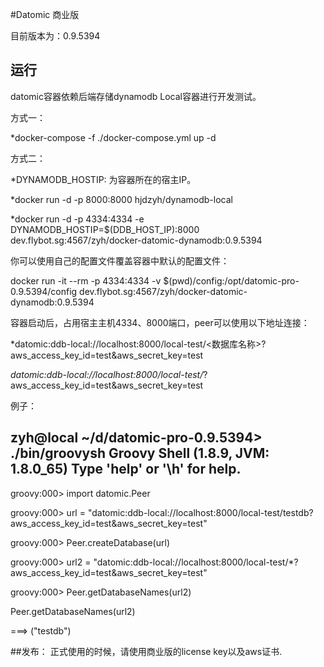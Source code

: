 
#Datomic 商业版

目前版本为：0.9.5394

## 运行

datomic容器依赖后端存储dynamodb Local容器进行开发测试。

方式一：

*docker-compose -f ./docker-compose.yml up -d

方式二：

*DYNAMODB_HOSTIP: 为容器所在的宿主IP。

*docker run -d  -p 8000:8000 hjdzyh/dynamodb-local

*docker run -d -p 4334:4334 -e DYNAMODB_HOSTIP=$(DDB_HOST_IP):8000 dev.flybot.sg:4567/zyh/docker-datomic-dynamodb:0.9.5394


你可以使用自己的配置文件覆盖容器中默认的配置文件：

docker run -it --rm -p 4334:4334 -v $(pwd)/config:/opt/datomic-pro-0.9.5394/config dev.flybot.sg:4567/zyh/docker-datomic-dynamodb:0.9.5394

容器启动后，占用宿主主机4334、8000端口，peer可以使用以下地址连接：

*datomic:ddb-local://localhost:8000/local-test/<数据库名称>?aws_access_key_id=test&aws_secret_key=test

*datomic:ddb-local://localhost:8000/local-test/*?aws_access_key_id=test&aws_secret_key=test

例子：

zyh@local ~/d/datomic-pro-0.9.5394> ./bin/groovysh
Groovy Shell (1.8.9, JVM: 1.8.0_65)
Type 'help' or '\h' for help.
------------------------------------------------------------------------------------------------------------------------------------------------------------------------------------------------------------
groovy:000> import datomic.Peer

groovy:000> url = "datomic:ddb-local://localhost:8000/local-test/testdb?aws_access_key_id=test&aws_secret_key=test"

groovy:000> Peer.createDatabase(url)

groovy:000> url2 = "datomic:ddb-local://localhost:8000/local-test/*?aws_access_key_id=test&aws_secret_key=test"

groovy:000> Peer.getDatabaseNames(url2)

Peer.getDatabaseNames(url2)

===> ("testdb")

##发布：
正式使用的时候，请使用商业版的license key以及aws证书.
